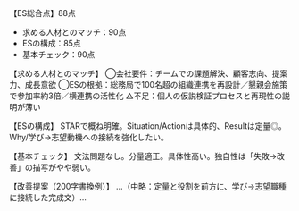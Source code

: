 【ES総合点】88点
- 求める人材とのマッチ：90点
- ESの構成：85点
- 基本チェック：90点

【求める人材とのマッチ】
◯会社要件：チームでの課題解決、顧客志向、提案力、成長意欲
◯ESの根拠：総務局で100名超の組織連携を再設計／懇親会施策で参加率約3倍／横連携の活性化
△不足：個人の仮説検証プロセスと再現性の説明が薄い

【ESの構成】
STARで概ね明確。Situation/Actionは具体的、Resultは定量◎。Why/学び→志望動機への接続を強化したい。

【基本チェック】
文法問題なし。分量適正。具体性高い。独自性は「失敗→改善」の描写がやや弱い。

【改善提案（200字書換例）】
…（中略：定量と役割を前方に、学び→志望職種に接続した完成文）…